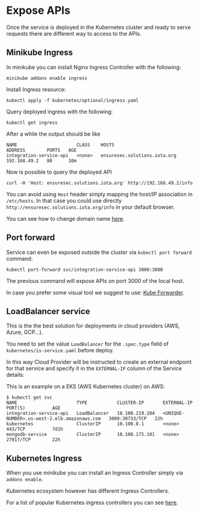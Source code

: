 # Expose APIs

Once the service is deployed in the Kubernetes cluster and ready to serve requests there are different way to access to the APIs.

## Minikube Ingress

In minikube you can install Nginx Ingress Controller with the following:

`minikube addons enable ingress`

Install Ingress resource:

`kubectl apply -f kubernetes/optional/ingress.yaml`

Query deployed ingress with the following:

`kubectl get ingress`

After a while the output should be like

```
NAME                      CLASS    HOSTS                          ADDRESS        PORTS   AGE
integration-service-api   <none>   ensuresec.solutions.iota.org   192.168.49.2   80      10m
```

Now is possible to query the deployed API

`curl -H 'Host: ensuresec.solutions.iota.org' http://192.168.49.2/info`

You can avoid using `Host` header simply mapping the host/IP association in `/etc/hosts`.
In that case you could use directly `http://ensuresec.solutions.iota.org/info` in your default browser.

You can see how to change domain name [here](configuration.md).

## Port forward

Service can even be exposed outside the cluster via `kubectl port forward` command:

`kubectl port-forward svc/integration-service-api 3000:3000`

The previous command will expose APIs on port 3000 of the local host.

In case you prefer some visual tool we suggest to use: [Kube Forwarder]([https://link](https://kube-forwarder.pixelpoint.io/)).

## LoadBalancer service

This is the the best solution for deployments in cloud providers (AWS, Azure, GCP...).

You need to set the value `LoadBalancer` for the `.spec.type` field of `kubernetes/is-service.yaml` before deploy.

In this way Cloud Provider will be instructed to create an external endpoint for that service and specify it in the `EXTERNAL-IP` column of the Service details:

This is an example on a EKS (AWS Kubernetes cluster) on AWS: 

```
$ kubectl get svc
NAME                      TYPE           CLUSTER-IP       EXTERNAL-IP                                                              PORT(S)          AGE
integration-service-api   LoadBalancer   10.100.219.204   <UNIQUE-NUMBER>.us-west-2.elb.amazonaws.com   3000:30733/TCP   22h
kubernetes                ClusterIP      10.100.0.1       <none>                                                                   443/TCP          7d1h
mongodb-service           ClusterIP      10.100.175.101   <none>                                                                   27017/TCP        22h
```

## Kubernetes Ingress

When you use minikube you can install an Ingress Controller simply via `addons enable`.

Kubernetes ecosystem however has different Ingress Controllers.

For a list of popular Kubernetes ingress controllers you can see [here](https://kubernetes.io/docs/concepts/services-networking/ingress-controllers/).

